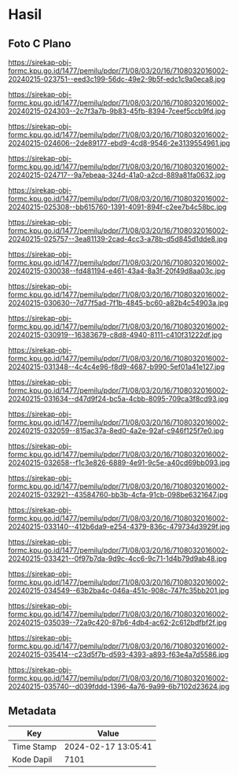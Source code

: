 # Hasil

## Foto C Plano

https://sirekap-obj-formc.kpu.go.id/1477/pemilu/pdpr/71/08/03/20/16/7108032016002-20240215-023751--eed3c199-56dc-49e2-9b5f-edc1c9a0eca8.jpg

https://sirekap-obj-formc.kpu.go.id/1477/pemilu/pdpr/71/08/03/20/16/7108032016002-20240215-024303--2c7f3a7b-9b83-45fb-8394-7ceef5ccb9fd.jpg

https://sirekap-obj-formc.kpu.go.id/1477/pemilu/pdpr/71/08/03/20/16/7108032016002-20240215-024606--2de89177-ebd9-4cd8-9546-2e3139554961.jpg

https://sirekap-obj-formc.kpu.go.id/1477/pemilu/pdpr/71/08/03/20/16/7108032016002-20240215-024717--9a7ebeaa-324d-41a0-a2cd-889a81fa0632.jpg

https://sirekap-obj-formc.kpu.go.id/1477/pemilu/pdpr/71/08/03/20/16/7108032016002-20240215-025308--bb615760-1391-4091-894f-c2ee7b4c58bc.jpg

https://sirekap-obj-formc.kpu.go.id/1477/pemilu/pdpr/71/08/03/20/16/7108032016002-20240215-025757--3ea81139-2cad-4cc3-a78b-d5d845d1dde8.jpg

https://sirekap-obj-formc.kpu.go.id/1477/pemilu/pdpr/71/08/03/20/16/7108032016002-20240215-030038--fd481194-e461-43a4-8a3f-20f49d8aa03c.jpg

https://sirekap-obj-formc.kpu.go.id/1477/pemilu/pdpr/71/08/03/20/16/7108032016002-20240215-030630--7d77f5ad-7f1b-4845-bc60-a82b4c54903a.jpg

https://sirekap-obj-formc.kpu.go.id/1477/pemilu/pdpr/71/08/03/20/16/7108032016002-20240215-030919--16383679-c8d8-4940-8111-c410f31222df.jpg

https://sirekap-obj-formc.kpu.go.id/1477/pemilu/pdpr/71/08/03/20/16/7108032016002-20240215-031348--4c4c4e96-f8d9-4687-b990-5ef01a41e127.jpg

https://sirekap-obj-formc.kpu.go.id/1477/pemilu/pdpr/71/08/03/20/16/7108032016002-20240215-031634--d47d9f24-bc5a-4cbb-8095-709ca3f8cd93.jpg

https://sirekap-obj-formc.kpu.go.id/1477/pemilu/pdpr/71/08/03/20/16/7108032016002-20240215-032059--815ac37a-8ed0-4a2e-92af-c946f125f7e0.jpg

https://sirekap-obj-formc.kpu.go.id/1477/pemilu/pdpr/71/08/03/20/16/7108032016002-20240215-032658--f1c3e826-6889-4e91-9c5e-a40cd69bb093.jpg

https://sirekap-obj-formc.kpu.go.id/1477/pemilu/pdpr/71/08/03/20/16/7108032016002-20240215-032921--43584760-bb3b-4cfa-91cb-098be6321647.jpg

https://sirekap-obj-formc.kpu.go.id/1477/pemilu/pdpr/71/08/03/20/16/7108032016002-20240215-033140--412b6da9-e254-4379-836c-479734d3929f.jpg

https://sirekap-obj-formc.kpu.go.id/1477/pemilu/pdpr/71/08/03/20/16/7108032016002-20240215-033421--0f97b7da-9d9c-4cc6-9c71-1d4b79d9ab48.jpg

https://sirekap-obj-formc.kpu.go.id/1477/pemilu/pdpr/71/08/03/20/16/7108032016002-20240215-034549--63b2ba4c-046a-451c-908c-747fc35bb201.jpg

https://sirekap-obj-formc.kpu.go.id/1477/pemilu/pdpr/71/08/03/20/16/7108032016002-20240215-035039--72a9c420-87b6-4db4-ac62-2c612bdfbf2f.jpg

https://sirekap-obj-formc.kpu.go.id/1477/pemilu/pdpr/71/08/03/20/16/7108032016002-20240215-035414--c23d5f7b-d593-4393-a893-f63e4a7d5586.jpg

https://sirekap-obj-formc.kpu.go.id/1477/pemilu/pdpr/71/08/03/20/16/7108032016002-20240215-035740--d039fddd-1396-4a76-9a99-6b7102d23624.jpg


## Metadata

| Key        | Value               |
| ---------- | ------------------- |
| Time Stamp | 2024-02-17 13:05:41 |
| Kode Dapil | 7101                |



